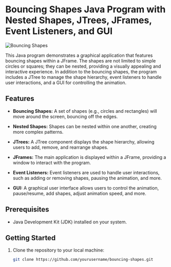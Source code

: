 # Bouncing Shapes Java Program with Nested Shapes, JTrees, JFrames, Event Listeners, and GUI

![Bouncing Shapes](bouncing_shapes_screenshot.png)

This Java program demonstrates a graphical application that features bouncing shapes within a JFrame. The shapes are not limited to simple circles or squares; they can be nested, providing a visually appealing and interactive experience. In addition to the bouncing shapes, the program includes a JTree to manage the shape hierarchy, event listeners to handle user interactions, and a GUI for controlling the animation.

## Features

- **Bouncing Shapes:** A set of shapes (e.g., circles and rectangles) will move around the screen, bouncing off the edges.

- **Nested Shapes:** Shapes can be nested within one another, creating more complex patterns.

- **JTrees:** A JTree component displays the shape hierarchy, allowing users to add, remove, and rearrange shapes.

- **JFrames:** The main application is displayed within a JFrame, providing a window to interact with the program.

- **Event Listeners:** Event listeners are used to handle user interactions, such as adding or removing shapes, pausing the animation, and more.

- **GUI:** A graphical user interface allows users to control the animation, pause/resume, add shapes, adjust animation speed, and more.

## Prerequisites

- Java Development Kit (JDK) installed on your system.

## Getting Started

1. Clone the repository to your local machine:

   ```bash
   git clone https://github.com/yourusername/bouncing-shapes.git
